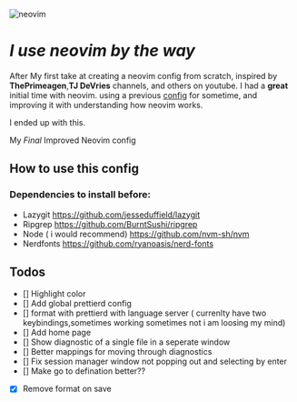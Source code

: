 ![neovim](https://github.com/BahaaalHalabi01/neovim-btw/assets/67575710/beceb50f-68bd-4cf1-801a-896d7c59f166)

# _I use neovim by the way_

After My first take at creating a neovim config from scratch, inspired by **ThePrimeagen**,**TJ DeVries** channels, and others on youtube. I had a **great** initial time with neovim. using a previous [config](https://github.com/BahaaalHalabi01/init.lua) for sometime, and improving it with understanding how neovim works.

I ended up with this.

My _Final_ Improved Neovim config


## How to use this config

### Dependencies to install before:
- Lazygit https://github.com/jesseduffield/lazygit
- Ripgrep https://github.com/BurntSushi/ripgrep
- Node ( i would recommend) https://github.com/nvm-sh/nvm
- Nerdfonts https://github.com/ryanoasis/nerd-fonts


## Todos

- [] Highlight color
- [] Add global prettierd config
- [] format with prettierd with language server ( currenlty have two keybindings,sometimes working sometimes not i am loosing my mind)
- [] Add home page
- [] Show diagnostic of a single file in a seperate window
- [] Better mappings for moving through diagnostics
- [] Fix session manager window not popping out and selecting by enter
- [] Make go to defination better??
- [x] Remove format on save
